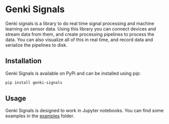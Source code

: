 # Genki Signals

Genki signals is a library to do real time signal processing and machine learning on sensor data. Using this library you
can connect devices and stream data from them, and create processing pipelines to process the data. You can also
visualize all of this in real time, and record data and serialize the pipelines to disk.

## Installation
Genki Signals is available on PyPi and can be installed using pip:
```bash
pip install genki-signals
```

## Usage
Genki Signals is designed to work in Jupyter notebooks. You can find some examples in the [examples](examples) folder.

